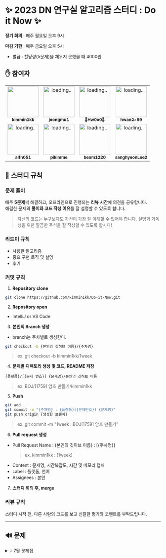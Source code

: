 # ✨ 2023 DN 연구실 알고리즘 스터디 : Do it Now ✨

**정기 회의** : 매주 월요일 오후 9시

**마감 기한** : 매주 금요일 오후 5시
- 벌금 : 할당량(5문제)을 채우지 못했을 때 4000원
 
## ✋ 참여자
<table>
  <tr>
    <td align="center"><a href="https://github.com/kimmin1kk"><img src="https://avatars.githubusercontent.com/u/101302590?v=4" width="100px;" alt=""/><br /><sub><b>kimmin1kk</b></sub></a><br /></td>
    <td align="center"><a href="https://github.com/jeongmu1"><img src="https://avatars.githubusercontent.com/u/47864766?v=4" width="100px;" alt="loading.."/><br /><sub><b>jeongmu1</b></sub></a><br /></td>
    <td align="center"><a href="https://github.com/Hw0o0"><img src="https://avatars.githubusercontent.com/u/101783599?v=4" width="100px;" alt="loading.."/><br /><sub><b>👑Hw0o0👑</b></sub></a><br /></td>
    <td align="center"><a href="https://github.com/hwan2-99"><img src="https://avatars.githubusercontent.com/u/93575221?v=4" width="100px;" alt="loading.."/><br /><sub><b> hwan2-99 </b></sub></a><br /></td>
  </tr>
  <tr>
    <td align="center"><a href="https://github.com/alfn051"><img src="https://avatars.githubusercontent.com/u/57497671?v=4" width="100px;" alt="loading.."/><br /><sub><b>alfn051</b></sub></a><br /></td>
    <td align="center"><a href="https://github.com/pikimme"><img src="https://avatars.githubusercontent.com/u/139093063?v=4" width="100px;" alt="loading.."/><br /><sub><b>pikimme</b></sub></a><br /></td>
    <td align="center"><a href="https://github.com/beom1220"><img src="https://avatars.githubusercontent.com/u/117291257?v=4" width="100px;" alt="loading.."/><br /><sub><b>beom1220</b></sub></a><br /></td>
    <td align="center"><a href="https://github.com/sanghyeonLee2"><img src="https://avatars.githubusercontent.com/u/95309008?v=4" width="100px;" alt="loading.."/><br /><sub><b>sanghyeonLee2</b></sub></a><br /></td>
  </tr>
</table>

## 🙌 스터디 규칙
### 문제 풀이
매주 **5문제**씩 해결하고, 오프라인으로 진행되는 **리뷰 시간**에 의견을 공유합니다.<br/>
해결한 문제의 **풀이와 코드 작성 이유**를 잘 설명할 수 있도록 합니다.

> 자신의 코드는 누구보다도 자신이 가장 잘 이해할 수 있어야 합니다.
설명과 가독성을 위한 깔끔한 주석을 잘 작성할 수 있도록 합시다!

### 리드미 규칙
+ 사용한 알고리즘
+ 중요 구현 로직 및 설명
+ 후기

### 커밋 규칙
1. **Repository clone**
```bash
git clone https://github.com/kimmin1kk/Do-it-Now.git
```

2. **Repository open**
- IntelliJ or VS Code

3. **본인의 Branch 생성**
- branch는 주차별로 생성한다.

```bash
git checkout -b {본인의 깃허브 이름}/{주차명}
```
> ex. git checkout -b kimmin1kk/1week

4. **문제별 디렉토리 생성 및 코드, README 저장**
```
{플랫폼}/[{문제 번호}] {문제명}/본인의 깃허브 이름
```
> ex. BOJ/[1759] 암호 만들기/kimmin1kk

5. **Push**
```bash
git add .
git commit -m "{주차명} : {플랫폼}[{문제번호}] {문제명}"
git push origin {생성한 브랜치}
```

> ex. git commit -m "1week : BOJ[1759] 암호 만들기"

6. **Pull request 생성**
- Pull Request Name : {본인의 깃허브 이름} : [{주차명}]
  > ex. kimmin1kk : [1week]
- Content : 문제명, 시간복잡도, 시간 및 메모리 캡처
- Label : 플랫폼, 언어
- Assignees : 본인

7. **스터디 회의 후, merge**

### 리뷰 규칙
스터디 시작 전, 다른 사람의 코드를 보고 신랄한 평가와 코멘트를 부탁드립니다.


---
## 🔊 문제
<details><summary>🎶 7월 문제집</summary>
